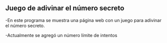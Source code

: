 <h2>Juego de adivinar el número secreto</h2>
-En este programa se muestra una página web con un juego para adivinar el número secreto.

-Actualmente se agregó un número límite de intentos
